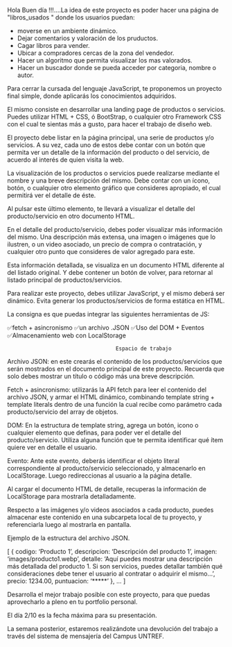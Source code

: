 Hola Buen día !!!....La idea de este proyecto es poder hacer una página de "libros_usados " donde los usuarios puedan:

* moverse en un ambiente dinámico.
* Dejar comentarios y valoración de los pruductos.
* Cagar libros para vender.
* Ubicar a compradores cercas de la zona del vendedor.
* Hacer un algoritmo que permita visualizar los mas valorados.
* Hacer un buscador donde se pueda acceder  por categoria, nombre o autor.

















Para cerrar la cursada del lenguaje JavaScript, te proponemos un proyecto final simple, donde aplicarás los conocimientos adquiridos.

El mismo consiste en desarrollar una landing page de productos o servicios. Puedes utilizar HTML + CSS, ó BootStrap, o cualquier otro Framework CSS con el cual te sientas más a gusto, para hacer el trabajo de diseño web.

El proyecto debe listar en la página principal, una serie de productos y/o servicios. A su vez, cada uno de estos debe contar con un botón que permita ver un detalle de la información del producto o del servicio, de acuerdo al interés de quien visita la web.

La visualización de los productos o servicios puede realizarse mediante el nombre y una breve descripción del mismo. Debe contar con un ícono, botón, o cualquier otro elemento gráfico que consideres apropiado, el cual permitirá ver el detalle de éste.

Al pulsar este último elemento, te llevará a visualizar el detalle del producto/servicio en otro documento HTML.

En el detalle del producto/servicio, debes poder visualizar más información del mismo. Una descripción más extensa, una imagen o imágenes que lo ilustren, o un video asociado, un precio de compra o contratación, y cualquier otro punto que consideres de valor agregado para este.

Esta información detallada, se visualiza en un documento HTML diferente al del listado original. Y debe contener un botón de volver, para retornar al listado principal de productos/servicios.

Para realizar este proyecto, debes utilizar JavaScript, y el mismo deberá ser dinámico. Evita generar los productos/servicios de forma estática en HTML.

La consigna es que puedas integrar las siguientes herramientas de JS:

✅fetch + asincronismo
✅un archivo .JSON
✅Uso del DOM + Eventos
✅Almacenamiento web con LocalStorage

                                       Espacio de trabajo

Archivo JSON: en este crearás el contenido de los productos/servicios que serán mostrados en el documento principal de este proyecto. Recuerda que solo debes mostrar un título o código más una breve descripción.

Fetch + asincronismo: utilizarás la API fetch para leer el contenido del archivo JSON, y armar el HTML dinámico, combinando template string + template literals dentro de una función la cual recibe como parámetro cada producto/servicio del array de objetos.

DOM: En la estructura de template string, agrega un botón, icono o cualquier elemento que definas, para poder ver el detalle del producto/servicio. Utiliza alguna función que te permita identificar qué ítem quiere ver en detalle el usuario.

Evento: Ante este evento, deberás identificar el objeto literal correspondiente al producto/servicio seleccionado, y almacenarlo en LocalStorage. Luego redireccionas al usuario a la página detalle.


Al cargar el documento HTML de detalle, recuperas la información de LocalStorage para mostrarla detalladamente.

Respecto a las imágenes y/o videos asociados a cada producto, puedes almacenar este contenido en una subcarpeta local de tu proyecto, y referenciarla luego al mostrarla en pantalla.



Ejemplo de la estructura del archivo JSON.

[
{
codigo: ‘Producto 1’,
descripcion: ‘Descripción del producto 1’,
imagen: ‘images/producto1.webp’,
detalle: ‘Aquí puedes mostrar una descripción más detallada del producto 1. Si son servicios, puedes detallar también qué consideraciones debe tener el usuario al contratar o adquirir el mismo…’,
precio: 1234.00,
puntuacion: ‘*****’
},
...
]

Desarrolla el mejor trabajo posible con este proyecto, para que puedas aprovecharlo a 
pleno en tu portfolio personal.

El día 2/10 es la fecha máxima para su presentación. 

La semana posterior, estaremos realizándote una devolución del trabajo a través del sistema de mensajería del Campus UNTREF.